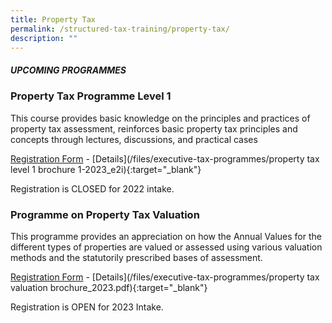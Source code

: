 ```yaml
---
title: Property Tax
permalink: /structured-tax-training/property-tax/
description: ""
---
```

##### **UPCOMING PROGRAMMES**




### **Property Tax Programme Level 1**

This course provides basic knowledge on the principles and practices of property tax assessment, reinforces basic property tax principles and concepts through lectures, discussions, and practical cases

[Registration Form](https://form.gov.sg/62d55ae9e2359e0013cdb09a) -  [Details](/files/executive-tax-programmes/property tax level 1 brochure 1-2023_e2i){:target="_blank"}

Registration is CLOSED for 2022 intake.


### **Programme on Property Tax Valuation**

This programme provides an appreciation on how the Annual Values for the different types of properties
are valued or assessed using various valuation methods and the statutorily prescribed
bases of assessment.

[Registration Form](https://form.gov.sg/64391a89005a840011056aaf) -  [Details](/files/executive-tax-programmes/property tax valuation brochure_2023.pdf){:target="_blank"}

Registration is OPEN for 2023 Intake.